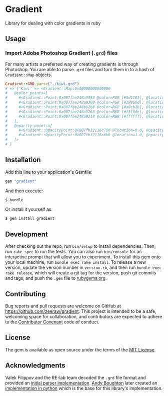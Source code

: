 # Gradient
Library for dealing with color gradients in ruby

## Usage

### Import Adobe Photoshop Gradient (`.grd`) files
For many artists a preferred way of creating gradients is through Photoshop.
You are able to parse `.grd` files and turn them in to a hash of `Gradient::Map` objects.

```ruby
Gradient::GRD.parse("./kiwi.grd")
# => {"Kiwi" => <Gradient::Map:0x00000000000000
#   @color_points=[
#     #<Gradient::Point:0x007fae248a9358 @color=RGB [#3d1103], @location=0.0>,
#     #<Gradient::Point:0x007fae248a9308 @color=RGB [#29860d], @location=0.386>,
#     #<Gradient::Point:0x007fae248a92b8 @color=RGB [#a0cb1b], @location=0.84>,
#     #<Gradient::Point:0x007fae248a9268 @color=RGB [#f3f56e], @location=0.927>,
#     #<Gradient::Point:0x007fae248a9218 @color=RGB [#ffffff], @location=1.0>
#   ],
#   @opacity_points=[
#     #<Gradient::OpacityPoint:0x007fb32116c700 @location=0.0, @opacity=100.0>,
#     #<Gradient::OpacityPoint:0x007fb32116c6b0 @location=1.0, @opacity=100.0>
#   ]>
# }
```

## Installation
Add this line to your application's Gemfile:

```ruby
gem "gradient"
```

And then execute:

```bash
$ bundle
```

Or install it yourself as:

```bash
$ gem install gradient
```

## Development
After checking out the repo, run `bin/setup` to install dependencies. Then, run `rake spec` to run the tests. You can also run `bin/console` for an interactive prompt that will allow you to experiment.
To install this gem onto your local machine, run `bundle exec rake install`. To release a new version, update the version number in `version.rb`, and then run `bundle exec rake release`, which will create a git tag for the version, push git commits and tags, and push the `.gem` file to [rubygems.org](https://rubygems.org).

## Contributing
Bug reports and pull requests are welcome on GitHub at https://github.com/zeeraw/gradient. This project is intended to be a safe, welcoming space for collaboration, and contributors are expected to adhere to the [Contributor Covenant](contributor-covenant.org) code of conduct.

## License
The gem is available as open source under the terms of the [MIT License](http://opensource.org/licenses/MIT).

## Acknowledgments
Valek Filippov and the RE-lab team decoded the `.grd` file format and provided
an [initial parser implementation](https://gitorious.org/re-lab/graphics/source/781a65604d405f29c2da487820f64de8ddb0724d:photoshop/grd).
[Andy Boughton](https://github.com/abought) later created an [implementation in python](https://github.com/abought/grd_to_cmap) which is the base for this library's implementation.
